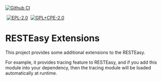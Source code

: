[![Github CI](https://github.com/resteasy/resteasy-extensions/actions/workflows/maven.yml/badge.svg)](https://github.com/resteasy/resteasy-extensions/actions)

&nbsp;[![EPL-2.0](https://img.shields.io/badge/license-EPL%202.0-green.svg)](https://www.eclipse.org/legal/epl-2.0/)
&nbsp;[![GPL+CPE-2.0](https://img.shields.io/badge/license-GPL%202.0%2BCPE-green.svg)](https://www.gnu.org/software/classpath/license.html)

# RESTEasy Extensions

This project provides some additional extensions to the RESTEasy.

For example, it provides tracing feature to RESTEasy, and if you add this module into your dependency, then the tracing module will be loaded automatically at runtime.

